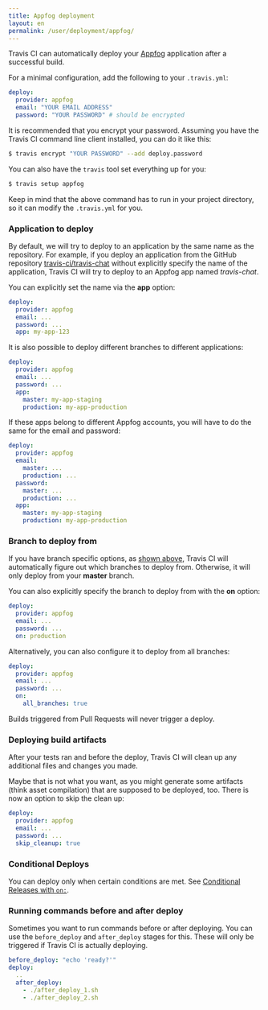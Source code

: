 ```yaml
---
title: Appfog deployment
layout: en
permalink: /user/deployment/appfog/
---
```


Travis CI can automatically deploy your [Appfog](https://www.appfog.com/) application after a successful build.

For a minimal configuration, add the following to your `.travis.yml`:

```yaml
deploy:
  provider: appfog
  email: "YOUR EMAIL ADDRESS"
  password: "YOUR PASSWORD" # should be encrypted
```

It is recommended that you encrypt your password.
Assuming you have the Travis CI command line client installed, you can do it like this:

```bash
$ travis encrypt "YOUR PASSWORD" --add deploy.password
```

You can also have the `travis` tool set everything up for you:

```bash
$ travis setup appfog
```

Keep in mind that the above command has to run in your project directory, so it can modify the `.travis.yml` for you.

### Application to deploy

By default, we will try to deploy to an application by the same name as the repository. For example, if you deploy an application from the GitHub repository [travis-ci/travis-chat](https://github.com/travis-ci/travis-chat) without explicitly specify the name of the application, Travis CI will try to deploy to an Appfog app named *travis-chat*.

You can explicitly set the name via the **app** option:

```yaml
deploy:
  provider: appfog
  email: ...
  password: ...
  app: my-app-123
```

It is also possible to deploy different branches to different applications:

```yaml
deploy:
  provider: appfog
  email: ...
  password: ...
  app:
    master: my-app-staging
    production: my-app-production
```

If these apps belong to different Appfog accounts, you will have to do the same for the email and password:

```yaml
deploy:
  provider: appfog
  email:
    master: ...
    production: ...
  password:
    master: ...
    production: ...
  app:
    master: my-app-staging
    production: my-app-production
```

### Branch to deploy from

If you have branch specific options, as [shown above](#Application-to-deploy), Travis CI will automatically figure out which branches to deploy from. Otherwise, it will only deploy from your **master** branch.

You can also explicitly specify the branch to deploy from with the **on** option:

```yaml
deploy:
  provider: appfog
  email: ...
  password: ...
  on: production
```

Alternatively, you can also configure it to deploy from all branches:

```yaml
deploy:
  provider: appfog
  email: ...
  password: ...
  on:
    all_branches: true
```

Builds triggered from Pull Requests will never trigger a deploy.

### Deploying build artifacts

After your tests ran and before the deploy, Travis CI will clean up any additional files and changes you made.

Maybe that is not what you want, as you might generate some artifacts (think asset compilation) that are supposed to be deployed, too. There is now an option to skip the clean up:

```yaml
deploy:
  provider: appfog
  email: ...
  password: ...
  skip_cleanup: true
```

### Conditional Deploys

You can deploy only when certain conditions are met.
See [Conditional Releases with `on:`](/user/deployment#Conditional-Releases-with-on%3A).

### Running commands before and after deploy

Sometimes you want to run commands before or after deploying. You can use the `before_deploy` and `after_deploy` stages for this. These will only be triggered if Travis CI is actually deploying.

```yaml
before_deploy: "echo 'ready?'"
deploy:
  ..
  after_deploy:
    - ./after_deploy_1.sh
    - ./after_deploy_2.sh
```
